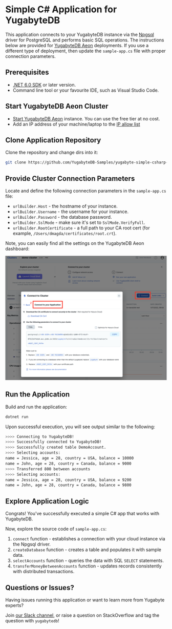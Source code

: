 # Simple C# Application for YugabyteDB

This application connects to your YugabyteDB instance via the 
[Npgsql](https://docs.yugabyte.com/latest/reference/drivers/ysql-client-drivers/#npgsql) driver for PostgreSQL and performs basic SQL operations. The instructions below are provided for [YugabyteDB Aeon](https://cloud.yugabyte.com/) deployments. 
If you use a different type of deployment, then update the `sample-app.cs` file with proper connection parameters.

## Prerequisites

* [.NET 6.0 SDK](https://dotnet.microsoft.com/en-us/download) or later version.
* Command line tool or your favourite IDE, such as Visual Studio Code.

## Start YugabyteDB Aeon Cluster

* [Start YugabyteDB Aeon](https://docs.yugabyte.com/latest/yugabyte-cloud/cloud-quickstart/qs-add/) instance. You can use
the free tier at no cost.
* Add an IP address of your machine/laptop to the [IP allow list](https://docs.yugabyte.com/latest/yugabyte-cloud/cloud-secure-clusters/add-connections/#manage-ip-allow-lists)

## Clone Application Repository

Clone the repository and change dirs into it:

```bash
git clone https://github.com/YugabyteDB-Samples/yugabyte-simple-csharp-app.git && cd yugabyte-simple-csharp-app
```

## Provide Cluster Connection Parameters

Locate and define the following connection parameters in the `sample-app.cs` file:
* `urlBuilder.Host` - the hostname of your instance.
* `urlBuilder.Username` - the username for your instance.
* `urlBuilder.Password` - the database password.
* `urlBuilder.SslMode`  - make sure it's set to `SslMode.VerifyFull`.
* `urlBuilder.RootCertificate` - a full path to your CA root cert (for example, `/Users/dmagda/certificates/root.crt`). 

Note, you can easily find all the settings on the YugabyteDB Aeon dashboard:

![image](resources/cloud_app_settings.png)

## Run the Application
 
Build and run the application:
```bash
dotnet run
```

Upon successful execution, you will see output similar to the following:

```bash
>>>> Connecting to YugabyteDB!
>>>> Successfully connected to YugabyteDB!
>>>> Successfully created table DemoAccount.
>>>> Selecting accounts:
name = Jessica, age = 28, country = USA, balance = 10000
name = John, age = 28, country = Canada, balance = 9000
>>>> Transferred 800 between accounts
>>>> Selecting accounts:
name = Jessica, age = 28, country = USA, balance = 9200
name = John, age = 28, country = Canada, balance = 9800
```

## Explore Application Logic

Congrats! You've successfully executed a simple C# app that works with YugabyteDB.

Now, explore the source code of `sample-app.cs`:
1. `connect` function - establishes a connection with your cloud instance via the Npgsql driver.
2. `createDatabase` function - creates a table and populates it with sample data.
3. `selectAccounts` function - queries the data with SQL `SELECT` statements.
4. `transferMoneyBetweenAccounts` function - updates records consistently with distributed transactions.

## Questions or Issues?

Having issues running this application or want to learn more from Yugabyte experts?

Join [our Slack channel](https://communityinviter.com/apps/yugabyte-db/register),
or raise a question on StackOverflow and tag the question with `yugabytedb`!
